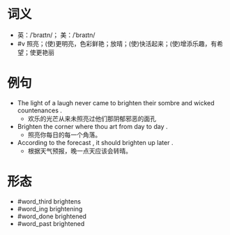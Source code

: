 # 词义
- 英：/ˈbraɪtn/； 美：/ˈbraɪtn/
- #v 照亮；(使)更明亮，色彩鲜艳；放晴；(使)快活起来；(使)增添乐趣，有希望；使更艳丽
# 例句
- The light of a laugh never came to brighten their sombre and wicked countenances .
	- 欢乐的光芒从来未照亮过他们那阴郁邪恶的面孔
- Brighten the corner where thou art from day to day .
	- 照亮你每日的每一个角落。
- According to the forecast , it should brighten up later .
	- 根据天气预报，晚一点天应该会转晴。
# 形态
- #word_third brightens
- #word_ing brightening
- #word_done brightened
- #word_past brightened
